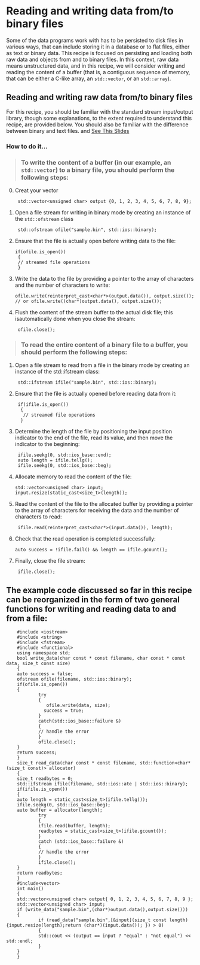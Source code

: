 # Reading and writing data from/to binary files
Some of the data programs work with has to be persisted to disk files in various ways, that can include storing it in a database or to flat files, either as text or binary data.
This recipe is focused on persisting and loading both raw data and objects from and to binary files. In this context, raw data means unstructured data, and in this recipe, we will consider writing and reading the content of a buffer (that is, a contiguous sequence of memory, that can be either a C-like array, an `std::vector`, or an `std::array`).

## Reading and writing **raw** data from/to binary files
For this recipe, you should be familiar with the standard stream input/output library, though some explanations, to the extent required to understand this recipe, are provided below. You should also be familiar with the difference between binary and text files.
and [See This Slides]()
### How to do it...
> ### To write the content of a buffer (in our example, an `std::vector`) to a binary file, you should perform the following steps:
0. Creat your vector 

        std::vector<unsigned char> output {0, 1, 2, 3, 4, 5, 6, 7, 8, 9};
1. Open a file stream for writing in binary mode by creating an instance of the `std::ofstream` class

        std::ofstream ofile("sample.bin", std::ios::binary);
2. Ensure that the file is actually open before writing data to the file:

       if(ofile.is_open())
        {
        // streamed file operations
        }
3. Write the data to the file by providing a pointer to the array of characters and the number of characters to write:

       ofile.write(reinterpret_cast<char*>(output.data()), output.size());
       // or ofile.write((char*)output.data(), output.size());
4. Flush the content of the stream buffer to the actual disk file; this isautomatically done when you close the stream:

        ofile.close();
> ### To read the entire content of a binary file to a buffer, you should perform the following steps:
1. Open a file stream to read from a file in the binary mode by creating an instance of the std::ifstream class:

        std::ifstream ifile("sample.bin", std::ios::binary);
2. Ensure that the file is actually opened before reading data from it:

        if(ifile.is_open())
         {
          // streamed file operations
         }
3. Determine the length of the file by positioning the input position indicator to the end of the file, read its value, and then move the indicator to the beginning:

        ifile.seekg(0, std::ios_base::end);
        auto length = ifile.tellg();
        ifile.seekg(0, std::ios_base::beg);
4. Allocate memory to read the content of the file: 
 
       std::vector<unsigned char> input;
       input.resize(static_cast<size_t>(length));
5. Read the content of the file to the allocated buffer by providing a pointer to the array of characters for receiving the data and the number of characters to read:

        ifile.read(reinterpret_cast<char*>(input.data()), length);
6. Check that the read operation is completed successfully:

       auto success = !ifile.fail() && length == ifile.gcount();
7. Finally, close the file stream:

        ifile.close();
## The example code discussed so far in this recipe can be reorganized in the form of two general functions for writing and reading data to and from a file:

        #include <iostream>
        #include <string>
        #include <fstream>
        #include <functional>
        using namespace std;
        bool write_data(char const * const filename, char const * const data, size_t const size)
        {
        auto success = false;
        ofstream ofile(filename, std::ios::binary);
        if(ofile.is_open())
        {
                try
                {
                   ofile.write(data, size);
                  success = true;
                }
                catch(std::ios_base::failure &)
                {
                // handle the error
                }
                ofile.close();
        }
        return success;
        }
        size_t read_data(char const * const filename, std::function<char*(size_t const)> allocator)
        {
        size_t readbytes = 0;
        std::ifstream ifile(filename, std::ios::ate | std::ios::binary);
        if(ifile.is_open())
        {
        auto length = static_cast<size_t>(ifile.tellg());
        ifile.seekg(0, std::ios_base::beg);
        auto buffer = allocator(length);
                try
                {
                ifile.read(buffer, length);
                readbytes = static_cast<size_t>(ifile.gcount());
                }
                catch (std::ios_base::failure &)
                {
                // handle the error
                }
                ifile.close();
        }
        return readbytes;
        }
        #include<vector>
        int main()
        {
        std::vector<unsigned char> output{ 0, 1, 2, 3, 4, 5, 6, 7, 8, 9 };
        std::vector<unsigned char> input;
        if (write_data("sample.bin",(char*)output.data(),output.size()))
        {
                if (read_data("sample.bin",[&input](size_t const length) {input.resize(length);return (char*)(input.data()); }) > 0)
                {
                std::cout << (output == input ? "equal" : "not equal") << std::endl;
                }
        }
        }
